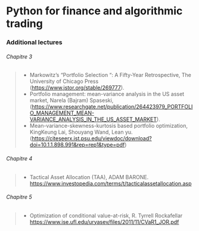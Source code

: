 # Python for finance and algorithmic trading 






### Additional lectures
###### Chapitre 3
> * Markowitz’s “Portfolio Selection “: A Fifty-Year Retrospective, The University of Chicago Press (https://www.jstor.org/stable/269777).
> * Portfolio management: mean-variance analysis in the US asset market, Narela (Bajram) Spaseski, (https://www.researchgate.net/publication/264423979_PORTFOLIO_MANAGEMENT_MEAN-VARIANCE_ANALYSIS_IN_THE_US_ASSET_MARKET).
> * Mean-variance-skewness-kurtosis based portfolio optimization, KingKeung Lai, Shouyang Wand, Lean yu. (https://citeseerx.ist.psu.edu/viewdoc/download?doi=10.1.1.898.991&rep=rep1&type=pdf)

###### Chapitre 4
> * Tactical Asset Allocation (TAA),  ADAM BARONE. https://www.investopedia.com/terms/t/tacticalassetallocation.asp

###### Chapitre 5
> * Optimization of conditional value-at-risk, R. Tyrrell Rockafellar https://www.ise.ufl.edu/uryasev/files/2011/11/CVaR1_JOR.pdf
